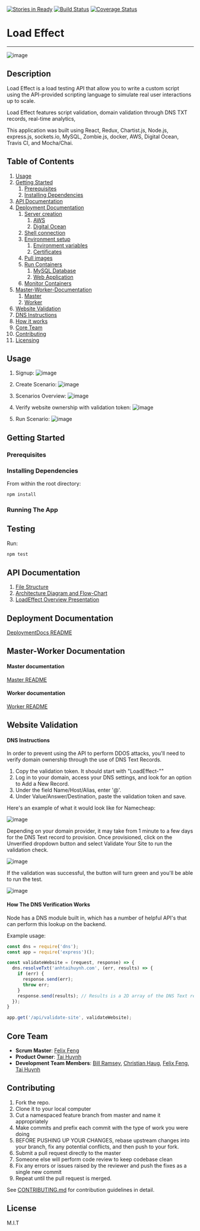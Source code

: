 [![Stories in Ready](https://badge.waffle.io/QuattroSquadra/LoadTestingApp.png?label=ready&title=Ready)](https://waffle.io/QuattroSquadra/LoadTestingApp)  [![Build Status](https://travis-ci.org/Auklets/LoadEffect.svg?branch=master)](https://travis-ci.org/Auklets/LoadEffect) [![Coverage Status](https://coveralls.io/repos/github/Auklets/LoadEffect/badge.svg?branch=master)](https://coveralls.io/github/Auklets/LoadEffect?branch=master)
# Load Effect
---
![image](https://cloud.githubusercontent.com/assets/10008938/16785419/d8669496-4842-11e6-8e66-faa7f9162e5b.png)

## Description
Load Effect is a load testing API that allow you to write a custom script using the API-provided scripting language to simulate real user interactions up to scale.

Load Effect features script validation, domain validation through DNS TXT records, real-time analytics,

This application was built using React, Redux, Chartist.js, Node.js, express.js, sockets.io, MySQL, Zombie.js, docker, AWS, Digital Ocean, Travis CI, and Mocha/Chai.

## Table of Contents

1. [Usage](#usage)
1. [Getting Started](#getting-started)
    1. [Prerequisites](#prerequisites)
    1. [Installing Dependencies](#installing-dependencies)
1. [API Documentation](#api-documentation)
1. [Deployment Documentation](#deployment-documentation)
    1. [Server creation](#server-creation)
        1. [AWS](#AWS)
        2. [Digital Ocean](#digital-ocean)
    1. [Shell connection](#shell-connection)
    1. [Environment setup](#environment-setup)
        1. [Environment variables](#environment-variables)
        1. [Certificates](#certificates)
    1. [Pull images](#pull-images)
    1. [Run Containers](#run-containers)
        1. [MySQL Database](#mysql-database)
        2. [Web Application](#web-application)
    1. [Monitor Containers](#monitor-containers)
1. [Master-Worker-Documentation](#master-worker-documentation)
    1. [Master](#master-documentation)
    2. [Worker](#worker-documentation)
1. [Website Validation](#website-validation)
  1. [DNS Instructions](#dns-instructions)
  1. [How it works](#how-the-dns-verification-works)
1. [Core Team](#core-team)
1. [Contributing](#contributing)
1. [Licensing](#license)

## Usage

1. Signup:
![image](https://cloud.githubusercontent.com/assets/10008938/16785401/bb511980-4842-11e6-955c-34952d19d33a.png)

2. Create Scenario:
![image](https://cloud.githubusercontent.com/assets/10008938/16785095/12ce6aac-4841-11e6-80f5-9f74be469158.png)

3. Scenarios Overview:
![image](https://cloud.githubusercontent.com/assets/10008938/16785327/4bea9a62-4842-11e6-9f26-156bfd5a415b.png)

4. Verify website ownership with validation token:
![image](https://cloud.githubusercontent.com/assets/10008938/16788024/fc56f8c4-4855-11e6-94bc-987e40f65bd2.png)

5. Run Scenario:
![image](https://cloud.githubusercontent.com/assets/10008938/16786320/b7ddd396-4848-11e6-883f-b12dbdea6835.gif)

## Getting Started

### Prerequisites

### Installing Dependencies

From within the root directory:

```sh
npm install
```

### Running The App

## Testing

Run:
```sh
npm test
```
## API Documentation

1. [File Structure](/documentation/FILE-STRUCTURE.md)
1. [Architecture Diagram and Flow-Chart](/documentation/ARCHITECTURE-DIAGRAMS.md)
1. [LoadEffect Overview Presentation](https://docs.google.com/presentation/d/1FYygaxJOOlUx61Xl1JGpWn2k684BjZoxiTSG3lEw_PA/edit?usp=sharing)

## Deployment Documentation

[DeploymentDocs README](https://github.com/Auklets/DeploymentDocs)

## Master-Worker Documentation

#### Master documentation
[Master README](https://github.com/Auklets/LoadMaster)

#### Worker documentation
[Worker README](https://github.com/Auklets/LoadWorker)

## Website Validation

#### DNS Instructions
In order to prevent using the API to perform DDOS attacks, you'll need to verify domain ownership through the use of DNS Text Records.


1. Copy the validation token. It should start with "LoadEffect-""
1. Log in to your domain, access your DNS settings, and look for an option to Add a New Record.
1. Under the field Name/Host/Alias, enter '@'.
1. Under Value/Answer/Destination, paste the validation token and save.

Here's an example of what it would look like for Namecheap:

![image](https://cloud.githubusercontent.com/assets/15970451/16813832/29bf274a-48e8-11e6-9e75-adc8dd795c7c.png)


Depending on your domain provider, it may take from 1 minute to a few days for the DNS Text record to provision. Once provisioned, click on the Unverified dropdown button and select Validate Your Site to run the validation check.

![image](https://cloud.githubusercontent.com/assets/15970451/16816597/71391cd8-48f3-11e6-8bc6-4bcc148eeb85.png)


If the validation was successful, the button will turn green and you'll be able to run the test.

![image](https://cloud.githubusercontent.com/assets/15970451/16816850/d4b4d1e8-48f4-11e6-93a9-dff6ba553d32.png)

#### How The DNS Verification Works

Node has a DNS module built in, which has a number of helpful API's that can perform this lookup on the backend.

Example usage:

```javascript
const dns = require('dns');
const app = require('express')();

const validateWebsite = (request, response) => {
  dns.resolveTxt('anhtaihuynh.com', (err, results) => {
    if (err) {
      response.send(err);
      throw err;
    }
    response.send(results); // Results is a 2D array of the DNS Text record values for the input url
  });
}

app.get('/api/validate-site', validateWebsite);

```


## Core Team

  - __Scrum Master__: [Felix Feng](https://github.com/felix2feng)
  - __Product Owner__: [Tai Huynh](https://github.com/anhtaiH)
  - __Development Team Members__: [Bill Ramsey](https://github.com/billramsey), [Christian Haug](https://github.com/cshg), [Felix Feng](https://github.com/felix2feng), [Tai Huynh](https://github.com/anhtaiH)

## Contributing

1. Fork the repo.
1. Clone it to your local computer
1. Cut a namespaced feature branch from master and name it appropriately
1. Make commits and prefix each commit with the type of work you were doing
1. BEFORE PUSHING UP YOUR CHANGES, rebase upstream changes into your branch, fix any potential conflicts, and then push to your fork.
1. Submit a pull request directly to the master
1. Someone else will perform code review to keep codebase clean
1. Fix any errors or issues raised by the reviewer and push the fixes as a single new commit
1. Repeat until the pull request is merged.

See [CONTRIBUTING.md](_CONTRIBUTING.md) for contribution guidelines in detail.

## License

M.I.T
